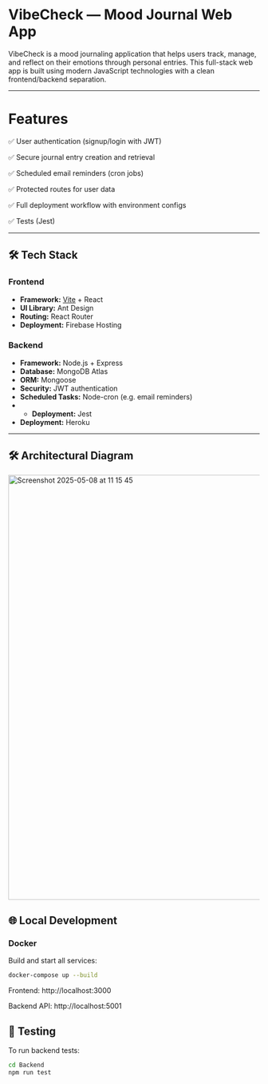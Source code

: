 # VibeCheck — Mood Journal Web App

VibeCheck is a mood journaling application that helps users track, manage, and reflect on their emotions through personal entries. This full-stack web app is built using modern JavaScript technologies with a clean frontend/backend separation.

---

# Features

✅ User authentication (signup/login with JWT)

✅ Secure journal entry creation and retrieval

✅ Scheduled email reminders (cron jobs)

✅ Protected routes for user data

✅ Full deployment workflow with environment configs

✅ Tests (Jest)

---

## 🛠 Tech Stack

### Frontend

- **Framework:** [Vite](https://vitejs.dev/) + React
- **UI Library:** Ant Design
- **Routing:** React Router
- **Deployment:** Firebase Hosting

### Backend

- **Framework:** Node.js + Express
- **Database:** MongoDB Atlas
- **ORM:** Mongoose
- **Security:** JWT authentication
- **Scheduled Tasks:** Node-cron (e.g. email reminders)
- - **Deployment:** Jest
- **Deployment:** Heroku

---

## 🛠 Architectural Diagram

<img width="851" alt="Screenshot 2025-05-08 at 11 15 45" src="https://github.com/user-attachments/assets/737ac34e-4e25-4388-8cc5-4eb962740b00" />


## 🌐 Local Development

### Docker

Build and start all services:

```bash
docker-compose up --build
```

Frontend: http://localhost:3000

Backend API: http://localhost:5001

## 🧪 Testing

To run backend tests:

```bash
cd Backend
npm run test
```
